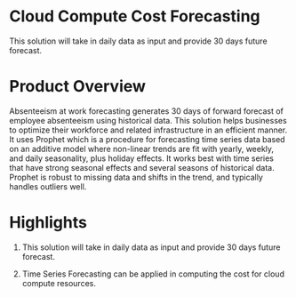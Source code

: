 # Cloud Compute Cost Forecasting
This solution will take in daily data as input and provide 30 days future forecast.

# Product Overview
Absenteeism at work forecasting generates 30 days of forward forecast of employee absenteeism using historical data. This solution helps businesses to optimize their workforce and related infrastructure in an efficient manner. It uses Prophet which is a procedure for forecasting time series data based on an additive model where non-linear trends are fit with yearly, weekly, and daily seasonality, plus holiday effects. It works best with time series that have strong seasonal effects and several seasons of historical data. Prophet is robust to missing data and shifts in the trend, and typically handles outliers well.

# Highlights
1. This solution will take in daily data as input and provide 30 days future forecast. 

2. Time Series Forecasting can be applied in computing the cost for cloud compute resources.
